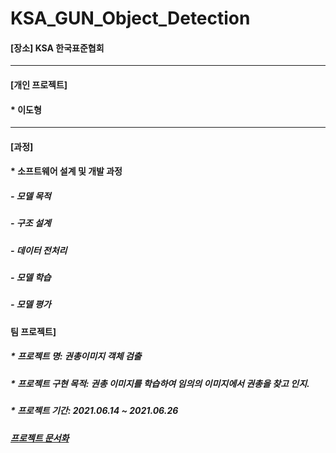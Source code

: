 # KSA_GUN_Object_Detection

#### [장소] KSA 한국표준협회

***
#### [개인 프로젝트]
####   * 이도형

***
#### [과정]
####  * 소프트웨어 설계 및 개발 과정
#####    - 모델 목적
#####    - 구조 설계
#####    - 데이터 전처리
#####    - 모델 학습
#####    - 모델 평가

#### 팀 프로젝트]
#####  * 프로젝트 명: 권총이미지 객체 검출
#####  * 프로젝트 구현 목적: 권총 이미지를 학습하여 임의의 이미지에서 권총을 찾고 인지.
#####  * 프로젝트 기간: 2021.06.14 ~ 2021.06.26

##### [프로젝트 문서화][doclink]

[doclink]: https://github.com/leedohyeong/KSA_GUN_Object_Detection/blob/main/gn2.pdf "go doc"

